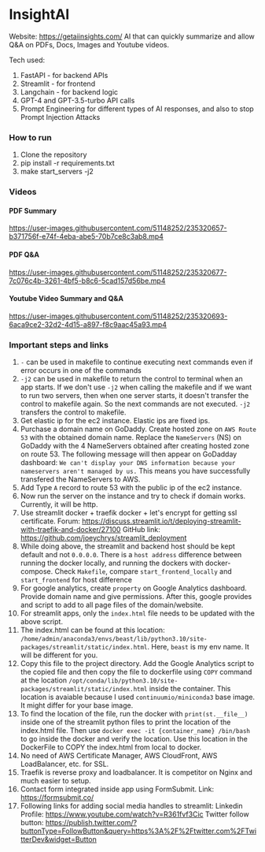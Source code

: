# InsightAI

Website: https://getaiinsights.com/
AI that can quickly summarize and allow Q&amp;A on PDFs, Docs, Images and Youtube videos.

Tech used:
1. FastAPI - for backend APIs
2. Streamlit - for frontend
3. Langchain - for backend logic
4. GPT-4 and GPT-3.5-turbo API calls
5. Prompt Engineering for different types of AI responses, and also to stop Prompt Injection Attacks

### How to run
1. Clone the repository
2. pip install -r requirements.txt
3. make start_servers -j2


### Videos

#### PDF Summary

https://user-images.githubusercontent.com/51148252/235320657-b371756f-e74f-4eba-abe5-70b7ce8c3ab8.mp4

#### PDF Q&A

https://user-images.githubusercontent.com/51148252/235320677-7c076c4b-3261-4bf5-b8c6-5cad157d56be.mp4

#### Youtube Video Summary and Q&A

https://user-images.githubusercontent.com/51148252/235320693-6aca9ce2-32d2-4d15-a897-f8c9aac45a93.mp4


### Important steps and links

1. `-` can be used in makefile to continue executing next commands even if error occurs in one of the commands
2. `-j2` can be used in makefile to return the control to terminal when an app starts. If we don't use `-j2` when calling the makefile and if we want to run two servers, then when one server starts, it doesn't transfer the control to makefile again. So the next commands are not executed. `-j2` transfers the control to makefile.
3. Get elastic ip for the ec2 instance. Elastic ips are fixed ips. 
4. Purchase a domain name on GoDaddy. Create hosted zone on `AWS Route 53` with the obtained domain name. Replace the `NameServers` (NS) on GoDaddy with the 4 NameServers obtained after creating hosted zone on route 53. The following message will then appear on GoDadday dashboard:
    `We can't display your DNS information because your nameservers aren't managed by us.`
This means you have successfully transfered the NameServers to AWS.
5. Add Type `A` record to route 53 with the public ip of the ec2 instance.
6. Now run the server on the instance and try to check if domain works. Currently, it will be http. 
7. Use streamlit docker + traefik docker + let's encrypt for getting ssl certificate. 
    Forum: https://discuss.streamlit.io/t/deploying-streamlit-with-traefik-and-docker/27100
    GitHub link: https://github.com/joeychrys/streamlit_deployment
8. While doing above, the streamlit and backend host should be kept default and not `0.0.0.0`. There is a `host address` difference between running the docker locally, and running the dockers with docker-compose. Check `Makefile`, compare `start_frontend_locally` and `start_frontend` for host difference
9. For google analytics, create `property` on Google Analytics dashboard. Provide domain name and give permissions. After this, google provides and script to add to all page files of the domain/website. 
10. For streamlit apps, only the `index.html` file needs to be updated with the above script. 
11. The index.html can be found at this location: `/home/admin/anaconda3/envs/beast/lib/python3.10/site-packages/streamlit/static/index.html`. Here, `beast` is my env name. It will be different for you.
12. Copy this file to the project directory. Add the Google Analytics script to the copied file and then copy the file to dockerfile using `COPY` command at the location `/opt/conda/lib/python3.10/site-packages/streamlit/static/index.html` inside the container. This location is avaiable because I used `continuumio/miniconda3` base image. It might differ for your base image. 
13. To find the location of the file, run the docker with `print(st.__file__)` inside one of the streamlit python files to print the location of the index.html file. Then use `docker exec -it {container_name} /bin/bash` to go inside the docker and verify the location. Use this location in the DockerFile to COPY the index.html from local to docker. 
14. No need of AWS Certificate Manager, AWS CloudFront, AWS LoadBalancer, etc. for SSL. 
15. Traefik is reverse proxy and loadbalancer. It is competitor on Nginx and much easier to setup.
16. Contact form integrated inside app using FormSubmit. Link: https://formsubmit.co/
17. Following links for adding social media handles to streamlit:
Linkedin Profile: https://www.youtube.com/watch?v=R361fvf3Cic
Twitter follow button: https://publish.twitter.com/?buttonType=FollowButton&query=https%3A%2F%2Ftwitter.com%2FTwitterDev&widget=Button